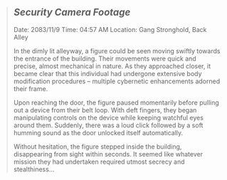 >*Security Camera Footage*
>----
>Date: 2083/11/9
>Time: 04:57 AM
>Location: Gang Stronghold, Back Alley
>
>In the dimly lit alleyway, a figure could be seen moving swiftly towards the entrance of the building. Their movements were quick and precise, almost mechanical in nature. As they approached closer, it became clear that this individual had undergone extensive body modification procedures – multiple cybernetic enhancements adorned their frame.
>
>Upon reaching the door, the figure paused momentarily before pulling out a device from their belt loop. With deft fingers, they began manipulating controls on the device while keeping watchful eyes around them. Suddenly, there was a loud click followed by a soft humming sound as the door unlocked itself automatically.
>
>Without hesitation, the figure stepped inside the building, disappearing from sight within seconds. It seemed like whatever mission they had undertaken required utmost secrecy and stealthiness...
